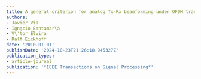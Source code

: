 ```yaml
---
title: A general criterion for analog Tx-Rx beamforming under OFDM transmissions
authors:
- Javier Vı́a
- Ignacio Santamar\á
- V\'t́or Elvira
- Ralf Eickhoff
date: '2010-01-01'
publishDate: '2024-10-23T21:26:18.945327Z'
publication_types:
- article-journal
publication: '*IEEE Transactions on Signal Processing*'
---
```

